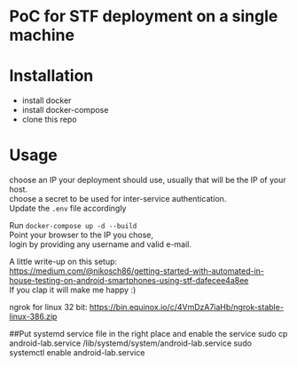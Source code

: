 PoC for STF deployment on a single machine
===========
# Installation

* install docker
* install docker-compose
* clone this repo

# Usage
choose an IP your deployment should use, usually that will be the IP of your host.  
choose a secret to be used for inter-service authentication.  
Update the `.env` file accordingly

Run `docker-compose up -d --build`  
Point your browser to the IP you chose,  
login by providing any username and valid e-mail.


A little write-up on this setup:  
https://medium.com/@nikosch86/getting-started-with-automated-in-house-testing-on-android-smartphones-using-stf-dafecee4a8ee  
If you clap it will make me happy :)

ngrok for linux 32 bit: https://bin.equinox.io/c/4VmDzA7iaHb/ngrok-stable-linux-386.zip

##Put systemd service file in the right place and enable the service
sudo cp android-lab.service /lib/systemd/system/android-lab.service
sudo systemctl enable android-lab.service
